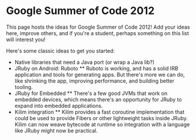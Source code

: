 Google Summer of Code 2012
=========================

This page hosts the ideas for Google Summer of Code 2012! Add your ideas here, improve others, and if you're a student, perhaps something on this list will interest you!

Here's some classic ideas to get you started:

* Native libraries that need a Java port (or wrap a Java lib?)
* JRuby on Android: Ruboto
** Ruboto is working, and has a solid IRB application and tools for generating apps. But there's more we can do, like shrinking the app, improving performance, and building better tooling.
* JRuby for Embedded
** There's a few good JVMs that work on embedded devices, which means there's an opportunity for JRuby to expand into embedded applications.
* Kilim integration
** Kilim provides a fast coroutine implementation that could be used to provide Fibers or other lightweight tasks inside JRuby. Kilim can now weave bytecode at runtime so integration with a language like JRuby might now be practical.